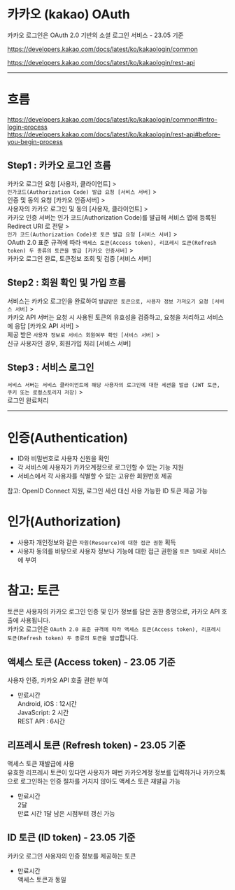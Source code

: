 # 카카오 (kakao) OAuth

카카오 로그인은 OAuth 2.0 기반의 소셜 로그인 서비스 - 23.05 기준

https://developers.kakao.com/docs/latest/ko/kakaologin/common

https://developers.kakao.com/docs/latest/ko/kakaologin/rest-api

---

# 흐름

https://developers.kakao.com/docs/latest/ko/kakaologin/common#intro-login-process
https://developers.kakao.com/docs/latest/ko/kakaologin/rest-api#before-you-begin-process

## Step1 : 카카오 로그인 흐름

카카오 로그인 요청 [사용자, 클라이언트] >  
`인가코드(Authorization Code) 발급 요청 [서비스 서버]` >  
인증 및 동의 요청 [카카오 인증서버] >  
사용자의 카카오 로그인 및 동의 [사용자, 클라이언트] >  
카카오 인증 서버는 인가 코드(Authorization Code)를 발급해 서비스 앱에 등록된 Redirect URI 로 전달 >  
`인가 코드(Authorization Code)로 토큰 발급 요청 [서비스 서버]` >  
OAuth 2.0 표준 규격에 따라 `액세스 토큰(Access token), 리프레시 토큰(Refresh token) 두 종류의 토큰을 발급 [카카오 인증서버]` >  
카카오 로그인 완료, 토큰정보 조회 및 검증 [서비스 서버]

## Step2 : 회원 확인 및 가입 흐름

서비스는 카카오 로그인을 완료하여 `발급받은 토큰으로, 사용자 정보 가져오기 요청 [서비스 서버]` >  
카카오 API 서버는 요청 시 사용된 토큰의 유효성을 검증하고, 요청을 처리하고 서비스에 응답 [카카오 API 서버] >  
제공 받은 `사용자 정보로 서비스 회원여부 확인 [서비스 서버]` >  
신규 사용자인 경우, 회원가입 처리 [서비스 서버]

## Step3 : 서비스 로그인

`서비스 서버는 서비스 클라이언트에 해당 사용자의 로그인에 대한 세션을 발급 (JWT 토큰, 쿠키 또는 로컬스토리지 저장)` >  
로그인 완료처리

---

# 인증(Authentication)

- ID와 비밀번호로 사용자 신원을 확인
- 각 서비스에 사용자가 카카오계정으로 로그인할 수 있는 기능 지원
- 서비스에서 각 사용자를 식별할 수 있는 고유한 회원번호 제공

참고: OpenID Connect 지원, 로그인 세션 대신 사용 가능한 ID 토큰 제공 가능

# 인가(Authorization)

- 사용자 개인정보와 같은 `자원(Resource)에 대한 접근 권한` 획득
- 사용자 동의를 바탕으로 사용자 정보나 기능에 대한 접근 권한을 `토큰 형태`로 서비스에 부여

# 참고: 토큰

토큰은 사용자의 카카오 로그인 인증 및 인가 정보를 담은 권한 증명으로, 카카오 API 호출에 사용됩니다.  
카카오 로그인은 `OAuth 2.0 표준 규격에 따라 액세스 토큰(Access token), 리프레시 토큰(Refresh token) 두 종류의 토큰을 발급`합니다.

## 액세스 토큰 (Access token) - 23.05 기준

사용자 인증, 카카오 API 호출 권한 부여

- 만료시간  
  Android, iOS : 12시간  
  JavaScript: 2 시간  
  REST API : 6시간

## 리프레시 토큰 (Refresh token) - 23.05 기준

액세스 토큰 재발급에 사용  
유효한 리프레시 토큰이 있다면 사용자가 매번 카카오계정 정보를 입력하거나 카카오톡으로 로그인하는 인증 절차를 거치지 않아도 액세스 토큰 재발급 가능

- 만료시간  
  2달  
  만료 시간 1달 남은 시점부터 갱신 가능

## ID 토큰 (ID token) - 23.05 기준

카카오 로그인 사용자의 인증 정보를 제공하는 토큰

- 만료시간  
  액세스 토큰과 동일
